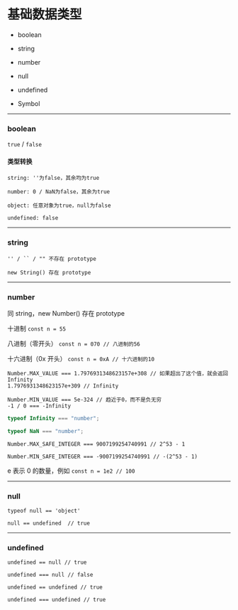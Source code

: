 # 基础数据类型

- boolean

- string

- number

- null

- undefined

- Symbol

---

### boolean

`true` / `false`

#### 类型转换

    string: ''为false，其余均为true

    number: 0 / NaN为false，其余为true

    object: 任意对象为true，null为false

    undefined: false

---

### string

    '' / `` / "" 不存在 prototype

    new String() 存在 prototype

---

### number

同 string，new Number() 存在 prototype

十进制 `const n = 55`

八进制（零开头） `const n = 070 // 八进制的56`

十六进制（0x 开头） `const n = 0xA // 十六进制的10`

    Number.MAX_VALUE === 1.7976931348623157e+308 // 如果超出了这个值，就会返回Infinity
    1.7976931348623157e+309 // Infinity

    Number.MIN_VALUE === 5e-324 // 趋近于0，而不是负无穷
    -1 / 0 === -Infinity

```js
typeof Infinity === "number";

typeof NaN === "number";
```

    Number.MAX_SAFE_INTEGER === 9007199254740991 // 2^53 - 1

    Number.MIN_SAFE_INTEGER === -9007199254740991 // -(2^53 - 1)

e 表示 0 的数量，例如 `const n = 1e2 // 100`

---

### null

    typeof null == 'object'

    null == undefined  // true

---

### undefined

    undefined == null // true

    undefined === null // false

    undefined == undefined // true

    undefined === undefined // true
